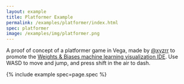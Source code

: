 ```yaml
---
layout: example
title: Platformer Example
permalink: /examples/platformer/index.html
spec: platformer
image: /examples/img/platformer.png
---
```


A proof of concept of a platformer game in Vega, made by [@xyzrr](https://github.com/xyzrr) to promote the [Weights & Biases machine learning visualization IDE](https://wandb.ai/wandb/posts/reports/The-W-B-Machine-Learning-Visualization-IDE--VmlldzoyNjk3Nzg). Use WASD to move and jump, and press shift in the air to dash.

{% include example spec=page.spec %}

